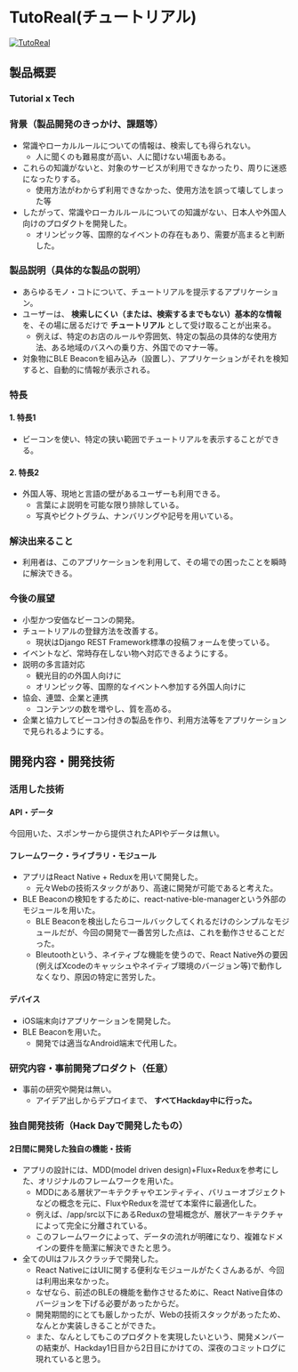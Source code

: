 # TutoReal(チュートリアル)

[![TutoReal](https://raw.githubusercontent.com/jphacks/SP_1704/master/thum.png)](https://youtu.be/dtlhdI4MGFo)

## 製品概要
### Tutorial x Tech

### 背景（製品開発のきっかけ、課題等）
* 常識やローカルルールについての情報は、検索しても得られない。
  * 人に聞くのも難易度が高い、人に聞けない場面もある。
* これらの知識がないと、対象のサービスが利用できなかったり、周りに迷惑になったりする。
  * 使用方法がわからず利用できなかった、使用方法を誤って壊してしまった等
* したがって、常識やローカルルールについての知識がない、日本人や外国人向けのプロダクトを開発した。
  * オリンピック等、国際的なイベントの存在もあり、需要が高まると判断した。

### 製品説明（具体的な製品の説明）
* あらゆるモノ・コトについて、チュートリアルを提示するアプリケーション。
* ユーザーは、 **検索しにくい（または、検索するまでもない）基本的な情報** を、その場に居るだけで **チュートリアル** として受け取ることが出来る。
  * 例えば、特定のお店のルールや雰囲気、特定の製品の具体的な使用方法、ある地域のバスへの乗り方、外国でのマナー等。
* 対象物にBLE Beaconを組み込み（設置し）、アプリケーションがそれを検知すると、自動的に情報が表示される。

### 特長

#### 1. 特長1
* ビーコンを使い、特定の狭い範囲でチュートリアルを表示することができる。
#### 2. 特長2
* 外国人等、現地と言語の壁があるユーザーも利用できる。
  * 言葉によ説明を可能な限り排除している。
  * 写真やピクトグラム、ナンバリングや記号を用いている。

### 解決出来ること
* 利用者は、このアプリケーションを利用して、その場での困ったことを瞬時に解決できる。

### 今後の展望
* 小型かつ安価なビーコンの開発。
* チュートリアルの登録方法を改善する。
  * 現状はDjango REST Framework標準の投稿フォームを使っている。
* イベントなど、常時存在しない物へ対応できるようにする。
* 説明の多言語対応
  * 観光目的の外国人向けに
  * オリンピック等、国際的なイベントへ参加する外国人向けに
* 協会、連盟、企業と連携
  * コンテンツの数を増やし、質を高める。
* 企業と協力してビーコン付きの製品を作り、利用方法等をアプリケーションで見られるようにする。

## 開発内容・開発技術
### 活用した技術
#### API・データ
今回用いた、スポンサーから提供されたAPIやデータは無い。

#### フレームワーク・ライブラリ・モジュール
* アプリはReact Native + Reduxを用いて開発した。
  * 元々Webの技術スタックがあり、高速に開発が可能であると考えた。
* BLE Beaconの検知をするために、react-native-ble-managerという外部のモジュールを用いた。
  * BLE Beaconを検出したらコールバックしてくれるだけのシンプルなモジュールだが、今回の開発で一番苦労した点は、これを動作させることだった。
  * Bleutoothという、ネイティブな機能を使うので、React Native外の要因(例えばXcodeのキャッシュやネイティブ環境のバージョン等)で動作しなくなり、原因の特定に苦労した。

#### デバイス
* iOS端末向けアプリケーションを開発した。
* BLE Beaconを用いた。
  * 開発では適当なAndroid端末で代用した。

### 研究内容・事前開発プロダクト（任意）
* 事前の研究や開発は無い。
  * アイデア出しからデプロイまで、 **すべてHackday中に行った。**

### 独自開発技術（Hack Dayで開発したもの）
#### 2日間に開発した独自の機能・技術
* アプリの設計には、MDD(model driven design)+Flux+Reduxを参考にした、オリジナルのフレームワークを用いた。
  * MDDにある層状アーキテクチャやエンティティ、バリューオブジェクトなどの概念を元に、FluxやReduxを混ぜて本案件に最適化した。
  * 例えば、/app/src以下にあるReduxの登場概念が、層状アーキテクチャによって完全に分離されている。
  * このフレームワークによって、データの流れが明確になり、複雑なドメインの要件を簡潔に解決できたと思う。
* 全てのUIはフルスクラッチで開発した。
  * React NativeにはUIに関する便利なモジュールがたくさんあるが、今回は利用出来なかった。
  * なぜなら、前述のBLEの機能を動作させるために、React Native自体のバージョンを下げる必要があったからだ。
  * 開発期間的にとても厳しかったが、Webの技術スタックがあったため、なんとか実装しきることができた。
  * また、なんとしてもこのプロダクトを実現したいという、開発メンバーの結束が、Hackday1日目から2日目にかけての、深夜のコミットログに現れていると思う。

